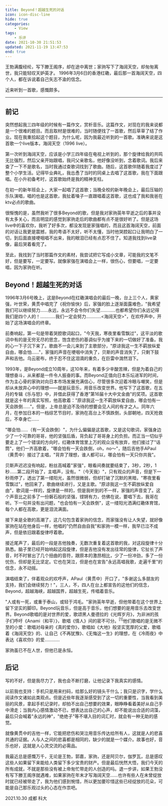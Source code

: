 ```yaml
---
title: Beyond！超越生死的对话
icon: icon-disc-line
hide: true
categories:
    - View
tags:
    - 乐评
date: 2021-10-30 21:51:53
updated: 2021-11-19 13:47:53
end: true
---
```


王勃满腹经纶，写下滕王阁序，却在途中离世；家驹写下了海阔天空，却匆匆离世，我只能轻叹天妒英才。
1996年3月6日的香港红磡，最后那一首海阔天空，四个人，都在诉说着自己矢志不渝的信念。

近来听到一首歌，感慨颇多。

<!-- more -->

---


## 前记
突然想起我三四年级的时候有一篇作文，赏析音乐。这篇作文，对现在的我来说都是一个很难的题目。而且取材是很难的，当时随便找了一首歌，然后草草了结了作业。现在我重拾起这个题目，为什么呢，因为我最近听到的一首歌。准确来说是这首歌一个live版本，海阔天空（1996 live）。

第一次听到海阔天空，应该是小学三四年级在电视上听到的，那个旋律给我的共鸣无比强烈，然后父亲开始跟唱，我问父亲歌名，他好像没听到，念着歌词。我后来查了一下不是歌名，当时我通过查歌词找到了歌曲。随后，这首歌伴随着我度过了整个小学生活。记得毕业典礼，我怂恿了当时的同桌上去唱了这首歌，我在下面跟唱。在小升初备考时，这首歌始终是我的精神支柱。

在初一的新年班会上，大家一起唱了这首歌；当晚全校的新年晚会上，最后压轴的乐队演唱，唱的也是这首歌，我扯着嗓子一直跟唱着这首歌，这也成了我和我爸在ktv必点的歌曲。

很惭愧的是，虽然我听了很多Beyond的歌，但是我对家驹英年早逝之后的事并没有太多关心，而且明显的感觉到家驹走后的歌曲都有点不是很好听了。但是这场live中的喜欢你，我听了好多次，都没发现是家强唱的，而且这首海阔天空，前面的对话让我更是震撼，我的粤语不太好，听不太懂，当时他哭腔起口让我明白了一切，到后面直接哽咽唱不出来，我的眼泪已经有点忍不住了。知道我找到live录像，最后哭着看完了。

至此，我找到了当时那篇作文的素材，我尝试把它写成小文章，可能我的文笔不好，但是要写，一定要写。就像家强在演唱会上一样，很伤心，但要唱，一定要唱，因为家驹在听。

## Beyond！超越生死的对话
1996年3月6号晚上，这是Beyond在红磡演唱会的最后一晚，台上三个人，黄家强，叶世荣，黄贯中唱完了《祝你愉快》后，家强的脸上逐渐面露难色，"我希望我们可以继续努力……永远，永远不会令你们失望…………也都希望你们永远记得我们是四个人的！…………我们一定会努力…………<海阔天空>"，在欢呼声中，开始了这场演唱会的终章。

前奏响起，第一句是带着哭腔歌词起口，"今天我，寒夜里看雪飘过"，这平淡的歌词中有的是无穷无尽的思念，饱含悲伤的基调似乎为接下来的一切做好了准备。我的心一下子沉下来了。歌曲不一会儿来到了主歌部分，"原谅我这一生不羁放纵爱自由，哪会怕……"，家强的声音在哽咽中消失了，贝斯的声音消失了，只剩下鼓声和吉他。乌云密布，终于忍不住这泪滴的重负，在巨雷中潸然泪下。

1993年，是Beyond成立10周年，这10年来，有着多少辛酸苦辣，但是为着自己的理想奋斗，从来都是一件令人振奋的事。而Beyond正值向日本乐坛进军的时间，作为主心骨的家驹对向日本市场发展充满信心，尽管很多次迎着冷眼与嘲笑，但是却从未放弃心中的理想——就是玩音乐，用音乐改变世界。他写下了这首歌，在五月的专辑《乐与怒》中，并借此获得了香港"第16届十大中文金曲"的奖项。这首歌就是这十年的真实写照，他高歌着："原谅我这一生不羁放纵爱自由，哪会怕有一天会跌倒……"。但是，上帝总是迫不及待的想要会见人间的有才之人。同年六月，在参加日本的一档综艺节目时，家驹在高台上不慎跌倒，头部朝地，四天抢救后，不幸身亡……

"哪会怕……（有一天会跌倒）"，为什么偏偏是这首歌，又是这句歌词，家强身边少了一个可靠的哥哥，他的坚强后盾，背负起了哥哥身上的负担。而正当一切似乎要走上了一个错误的方向时，红磡体育馆里上万的观众没有放弃，他们接过了"话筒"，他们一齐高歌着，"哪会怕有一天会跌倒，oh，no～"，随后吉他手APaul（黄贯中）接过了主唱，"背弃了理想，谁人都可以，哪会怕有一天只你共我"。

贝斯声迟迟没有响起，粉丝高喊着"家强"，眼看间奏就要结束了，3秒，2秒，1秒……第二段开始了，主唱声，没有。"（今天我）"，只有观众的声音，但是下一秒雨停了，透出了第一缕阳光，虽然很微弱，但却打破了沉默的黑暗，"寒夜里看雪飘过"，他回来了，歌曲继续进行，又是主歌。"原谅我这一生不羁放纵爱自由"，歌词是一样的，旋律是一样的，但是我听到的不一样，家强的声音变了。这个声音比之前多了一份磐石般的坚强，铿锵有力，仿佛在说，要唱下去，我哥在听。下一句并没有出问题，"也会怕有一天会跌倒"，这一缕阳光洒满红磡体育馆，每个人都在高歌，更是泪流满面。

接下来是全歌的高潮了，这几句包含着家驹的信念，而家强没有让人失望，就好像家驹在站在他身后一样，他唱的"仍然自由自我"和家驹一模一样，我早已泣不成声，但是依旧跟着旋律哼着歌。

接近尾声了，最后的一段是吉他独奏，无数次重复着这首歌的我，对这段旋律十分熟悉。脑子里已经开始响起这段旋律，但是吉他没有发出往常的旋律，它扯长了声音，时不时冒出了几个扭曲的音符，跟原本的激昂相比，少了一份冲劲，多了一份忧伤，但却是无比坚定。它也在哭泣，但是也在宣告"永远高唱我歌，走遍千里"的信念，永不动摇。

演唱结束了，伴着观众的欢呼声，APaul（黄贯中）开口了，"多谢这么多朋友的支持，我们会继续努力！"，三人，不，四人在台上都宣告的这他们的信念，Beyond，超越海峡，超越国界，超越生死，传唱着音乐。

"人或有一死，或重于泰山，或轻于鸿毛。"家驹英年早逝，但他带着在这个世界上留下坚实的脚印。Beyond玩音乐，但是高于音乐，他们想要的是用音乐去改变世界。Beyond歌唱的是对世界的爱，歌颂黑人曼德拉的《光辉岁月》，为非洲的孩子们呼吁《Anami（和平）》，歌唱《情人》间的密不可分。<sup>[1]</sup>他们歌唱的是无微不至的小爱：歌唱对母亲的《真的爱你》，歌唱如《大地》般坚实宽厚的父爱，歌唱着《海阔天空》的、让自己《不再犹豫》、《无悔这一生》的理想，在《冷雨夜》中表达《喜欢你》的爱…………

家驹虽已不在人世，但他已是永恒。

## 后记
写的不好，但是我尽力了，我也会不断打磨，让他记录下我真实的感情。

以前我也支持：手机只是用来扫码，给那么好的镜头干什么；我只是识字，学什么阅读作文诸如此类观点。但是近些年我逐渐感受到了这一切的重要性，当我看到美丽的风景，拿起手机记录时，却拍不出自己想要的效果，眼睁睁看着美好从自己手中滑走；当我内心感情激动不已，想表达出自己的心声，却不能说出合适的词藻，最后只会喊着"永远的神"，"绝绝子"等不堪入目的词汇时，就会有一种无助的感觉。

就像黄贯中的吉他一样，它能把悲伤和哭泣用音乐传达给所有人，这就是人的悲喜共通的证据。人与人之间的悲喜都是相同的，缺少的就是一个媒介。故事也好，音乐也好，这就是人心灵交流的必需品。

我最近总是感慨万千，无论是王勃，郭嘉，家驹，还是阿贝尔，伽罗瓦，总是感叹这些人如果留下来能给人类留下多少宝贵的财产。但是最后恍然大悟，我们今天的所有成就，不就是那些没有被上帝匆忙带走的人创造的吗。退一步讲，如果王勃没有写下滕王阁序就遇难，如果家驹在年末才写海阔天空……也许有些人在未曾绽放时就已经被带走了，我为他们感到惋惜，所以更加要珍惜这些已经绽放的花朵，可能是自己那乐观过头的心态在作祟吧。

2021.10.30 成都 科大

<!-- Q.E.D. -->